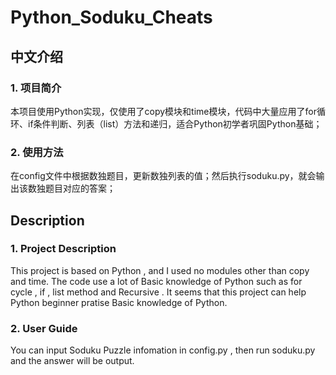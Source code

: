 # Python_Soduku_Cheats

## 中文介绍

### 1. 项目简介

本项目使用Python实现，仅使用了copy模块和time模块，代码中大量应用了for循环、if条件判断、列表（list）方法和递归，适合Python初学者巩固Python基础；

### 2. 使用方法

在config文件中根据数独题目，更新数独列表的值；然后执行soduku.py，就会输出该数独题目对应的答案；

## Description

### 1. Project Description

This project is based on Python , and I used no modules other than copy and time. The code use a lot of Basic knowledge of Python such as for cycle , if , list method and Recursive . It seems that this project can help Python beginner pratise Basic knowledge of Python.

### 2. User Guide

You can input Soduku Puzzle infomation in config.py , then run soduku.py and the answer will be output.

